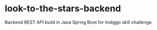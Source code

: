 # look-to-the-stars-backend
Backend REST API build in Java Spring Boot for Indiggo skill challenge.
